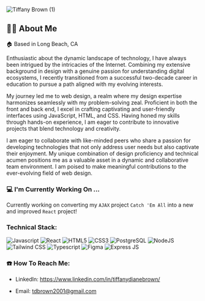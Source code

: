 ![Tiffany Brown (1)](https://github.com/tiffanydbrown/tiffanydbrown/assets/139157669/312f4b9f-2165-49ee-9534-776429743cc8)

## 👩🏽 About Me
:house: Based in Long Beach, CA

Enthusiastic about the dynamic landscape of technology, I have always been intrigued by the intricacies of the Internet. Combining my extensive background in design with a genuine passion for understanding digital ecosystems, I recently transitioned from a successful two-decade career in education to pursue a path aligned with my evolving interests.

My journey led me to web design, a realm where my design expertise harmonizes seamlessly with my problem-solving zeal. Proficient in both the front and back end, I excel in crafting captivating and user-friendly interfaces using JavaScript, HTML, and CSS. Having honed my skills through hands-on experience, I am eager to contribute to innovative projects that blend technology and creativity.

I am eager to collaborate with like-minded peers who share a passion for developing technologies that not only address user needs but also captivate their enjoyment. My unique combination of design proficiency and technical acumen positions me as a valuable asset in a dynamic and collaborative team environment. I am poised to make meaningful contributions to the ever-evolving field of web design.

### :computer: I'm Currently Working On ...
Currently working on converting my `AJAX` project `Catch 'Em All` into a new and improved `React` project!

### Technical Stack:
![Javascript](https://img.icons8.com/color/48/javascript--v1.png)
![React](https://img.icons8.com/plasticine/48/react.png)
![HTML5](https://img.icons8.com/arcade/48/html-5.png)
![CSS3](https://img.icons8.com/fluency/48/css3.png)
![PostgreSQL](https://img.icons8.com/plasticine/48/postgreesql.png)
![NodeJS](https://img.icons8.com/nolan/48/node-js.png)
![Tailwind CSS](https://img.icons8.com/plasticine/48/tailwind_css.png)
![Typescript](https://img.icons8.com/fluency/48/typescript--v2.png)
![Figma](https://img.icons8.com/fluency/48/figma.png)
![Express JS](https://img.icons8.com/officel/48/express-js.png)

### :telephone: How To Reach Me:
- LinkedIn: https://www.linkedin.com/in/tiffanydianebrown/
* Email: tdbrown2001@gmail.com

